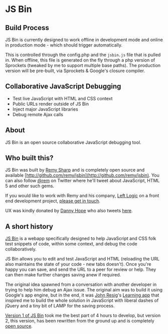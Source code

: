 # JS Bin

## Build Process

JS Bin is currently designed to work offline in development mode and online in production mode - which should trigger automatically.

This is controlled through the config.php and the `jsbin.js` file that is pulled in.  When offline, this file is generated on the fly through a php version of Sprockets (tweaked by me to support multiple base paths).  The production version will be pre-built, via Sprockets & Google's closure compiler.

## Collaborative JavaScript Debugging

* Test live JavaScript with HTML and CSS context
* Public URLs render outside of JS Bin
* Inject major JavaScript libraries
* Debug remote Ajax calls

## About

JS Bin is an open source collaborative JavaScript debugging tool.

## Who built this?

JS Bin was built by [Remy Sharp](http://remysharp.com) and is completely open source and available [http://github.com/remy/jsbin](http://github.com/remy/jsbin). You can also follow [@rem](http://twitter.com/rem) on Twitter where he'll tweet about JavaScript, HTML 5 and other such gems.
    
If you would like to work with Remy and his company, [Left Logic](http://leftlogic.com) on a front end development project, [please get in touch](http://leftlogic.com/contact?message=Found%20through%20jsbin.com).

UX was kindly donated by [Danny Hope](http://yandleblog.com) who also tweets [here](http://twitter.com/yandle).

## A short history

[JS Bin](http://jsbin.com) is a webapp specifically designed to help JavaScript and CSS folk test snippets of code, within some context, and debug the code collaboratively.

JS Bin allows you to edit and test JavaScript and HTML (reloading the URL also maintains the state of your code - new tabs doesn't). Once you're happy you can save, and send the URL to a peer for review or help. They can then make further changes saving anew if required.

The original idea spawned from a conversation with another developer in trying to help him debug an Ajax issue. The original aim was to build it using Google's app engine, but in the end, it was [John Resig](http://ejohn.org)'s [Learning app](http://ejohn.org/apps/learn) that inspired me to build the whole solution in JavaScript with liberal dashes of jQuery and a tiny bit of LAMP for the saving process.

[Version 1 of JS Bin](http://www.flickr.com/photos/remysharp/4284906136) took me the best part of 4 hours to develop, but version 2, this version, has been rewritten from the ground up and is completely [open source](http://github.com/remy/jsbin).